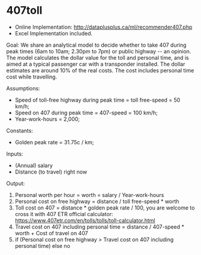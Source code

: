 # 407toll

- Online Implementation: http://dataplusplus.ca/ml/recommender407.php
- Excel Implementation included.

Goal: 
We share an analytical model to decide whether to take 407 during peak times (6am to 10am; 2.30pm to 7pm) or public highway -- an opinion. The model calculates the dollar value for the toll and personal time, and is aimed at a typical passenger car with a transponder installed. The dollar estimates are around 10% of the real costs. The cost includes personal time cost while travelling. 

Assumptions:
- Speed of toll-free highway during peak time = toll free-speed = 50 km/h;
- Speed on 407 during peak time = 407-speed = 100 km/h;
- Year-work-hours = 2,000;

Constants:
- Golden peak rate = 31.75c / km;

Inputs:
- (Annual) salary
- Distance (to travel) right now

Output: 
1. Personal worth per hour = worth = salary / Year-work-hours
2. Personal cost on free highway = distance / toll free-speed * worth
3. Toll cost on 407 = distance * golden peak rate / 100, you are welcome to cross it with 407 ETR official calculator: https://www.407etr.com/en/tolls/tolls/toll-calculator.html 
5. Travel cost on 407 including personal time = distance / 407-speed * worth + Cost of travel on 407
6. if (Personal cost on free highway > Travel cost on 407 including personal time) else no
